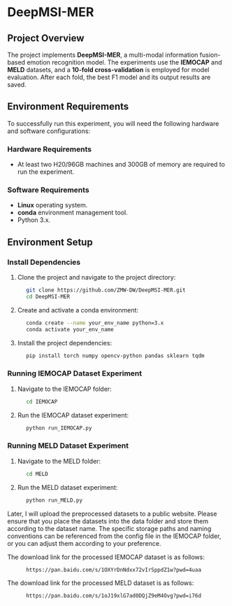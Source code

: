 # DeepMSI-MER

## Project Overview

The project implements **DeepMSI-MER**, a multi-modal information fusion-based emotion recognition model. The experiments use the **IEMOCAP** and **MELD** datasets, and a **10-fold cross-validation** is employed for model evaluation. After each fold, the best F1 model and its output results are saved.

## Environment Requirements

To successfully run this experiment, you will need the following hardware and software configurations:

### Hardware Requirements
- At least two H20/96GB machines and 300GB of memory are required to run the experiment.

### Software Requirements
- **Linux** operating system.
- **conda** environment management tool.
- Python 3.x.

## Environment Setup

### Install Dependencies

1. Clone the project and navigate to the project directory:
```sh
      git clone https://github.com/ZMW-DW/DeepMSI-MER.git
      cd DeepMSI-MER
```
2. Create and activate a conda environment:
```sh   
      conda create --name your_env_name python=3.x
      conda activate your_env_name
```
3. Install the project dependencies:
```sh
      pip install torch numpy opencv-python pandas sklearn tqdm
```
### Running IEMOCAP Dataset Experiment

1. Navigate to the IEMOCAP folder:
```sh   
      cd IEMOCAP
```   
2. Run the IEMOCAP dataset experiment:
```sh   
      python run_IEMOCAP.py
```
### Running MELD Dataset Experiment

1. Navigate to the MELD folder:
```sh   
      cd MELD
```   
2. Run the MELD dataset experiment:
```sh   
      python run_MELD.py
```
Later, I will upload the preprocessed datasets to a public website. Please ensure that you place the datasets into the data folder and store them according to the dataset name. The specific storage paths and naming conventions can be referenced from the config file in the IEMOCAP folder, or you can adjust them according to your preference.


The download link for the processed IEMOCAP dataset is as follows:
```sh
      https://pan.baidu.com/s/1OXYrDnNdxx72vIrSppdZ1w?pwd=4uaa
```
      
The download link for the processed MELD dataset is as follows:
```sh
      https://pan.baidu.com/s/1oJ19xlG7ad0DQjZ9eM4Ovg?pwd=i76d
```
